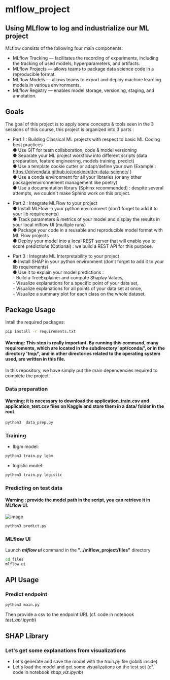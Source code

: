 # mlflow_project

## Using MLflow to log and industrialize our ML project

MLflow consists of the following four main components:

- MLflow Tracking — facilitates the recording of experiments, including the tracking of used models, hyperparameters, and artifacts.
- MLflow Projects — allows teams to package data science code in a reproducible format.
- MLflow Models — allows teams to export and deploy machine learning models in various environments.
- MLflow Registry — enables model storage, versioning, staging, and annotation.

## Goals

The goal of this project is to apply some concepts & tools seen in the 3 sessions of this course, this
project is organized into 3 parts :

- Part 1 : Building Classical ML projects with respect to basic ML Coding best practices <br>
    ● Use GIT for team collaboration, code & model versioning <br>
    ● Separate your ML project workflow into different scripts (data preparation, feature
    engineering, models training, predict) <br>
    ● Use a template cookie cutter or adapt/define your own (Example :
    https://drivendata.github.io/cookiecutter-data-science/ ) <br>
    ● Use a conda environment for all your libraries (or any other package/environnement
    management like poetry) <br>
    ● Use a documentation library (Sphinx recommended) : despite several attempts, we couldn't make Sphinx work on this project.  
    
- Part 2 : Integrate MLFlow to your project <br>
    ● Install MLFlow in your python environment (don’t forget to add it to your lib requirements) <br>
    ● Track parameters & metrics of your model and display the results in your local mlflow UI
    (multiple runs) <br>
    ● Package your code in a reusable and reproducible model format with ML Flow projects <br>
    ● Deploy your model into a local REST server that will enable you to score predictions
    (Optional) : we build a REST API for this purpose.
    
- Part 3 : Integrate ML Interpretability to your project <br>
    ● Install SHAP in your python environment (don’t forget to add it to your lib requirements) <br>
    ● Use it to explain your model predictions : <br>
        - Build a TreeExplainer and compute Shaplay Values, <br>
        - Visualize explanations for a specific point of your data set, <br>
        - Visualize explanations for all points of your data set at once, <br>
        - Visualize a summary plot for each class on the whole dataset. <br>

## Package Usage

Intall the required packages:

```bash
pip install -r requirements.txt
```
#### Warning: This step is really important. By running this command, many requirements, which are located in the subdirectory **'opt/conda/'**, or in the directory **'tmp/'**, and in other directories related to the operating system used, are written in this file.
In this repository, we have simply put the main dependencies required to complete the project.

### Data preparation

#### Warning: it is necessary to download the application_train.csv and application_test.csv files on Kaggle and store them in a data/ folder in the root.

```bash
python3  data_prep.py
```

### Training 

* lbgm model: 
```bash
python3 train.py lgbm
```
* logistic model: 
```bash
python3 train.py logistic
```

### Predicting on test data

#### Warning : provide the model path in the script, you can retrieve it in MLflow UI.

![image](https://user-images.githubusercontent.com/57401552/209138374-4ed4009c-23a9-47dc-9a87-9c6bb4edef77.png)

```bash
python3 predict.py
```

### MLflow UI
Launch ***mlflow ui*** command in the **"../mlflow_project/files"** directory
```bash
cd files
mlflow ui
```

## API Usage

### Predict endpoint

```bash
python3 main.py
```

Then provide a csv to the endpoint URL (cf. code in notebook *test_api.ipynb*)


## SHAP Library

### Let's get some explanations from visualizations

* Let's generate and save the model with the *train.py* file (*joblib* inside)
* Let's load the model and get some visualizations on the test set (cf. code in notebook *shap_viz.ipynb*)
